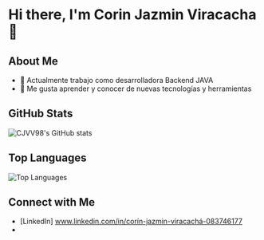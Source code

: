 # Hi there, I'm Corin Jazmin Viracacha 👋

## About Me
- 🔭 Actualmente trabajo como desarrolladora Backend JAVA
- 🌱 Me gusta aprender y conocer de nuevas tecnologías y herramientas

## GitHub Stats
![CJVV98's GitHub stats](https://github-readme-stats.vercel.app/api?username=CJVV98&show_icons=true&theme=radical)

## Top Languages
![Top Languages](https://github-readme-stats.vercel.app/api/top-langs/?username=CJVV98&layout=compact&theme=radical)

## Connect with Me
- [LinkedIn] www.linkedin.com/in/corín-jazmin-viracachá-083746177
- 
